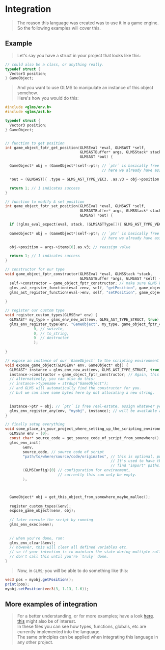 # Integration
> The reason this language was created was to use it in a game engine.  
> So the following examples will cover this.

## Example
> Let's say you have a struct in your project that looks like this:
```C
// could also be a class, or anything really.
typedef struct {
  Vector3 position;
} GameObject;
```
> And you want to use GLMS to manipulate an instance of this object somehow.  
> Here's how you would do this:
```C
#include <glms/env.h>
#include <glms/ast.h>

typedef struct {
  Vector3 position;
} GameObject;


// function to get position
int game_object_fptr_get_position(GLMSEval *eval, GLMSAST *self,
                                  GLMSASTBuffer* args, GLMSStack* stack,
                                  GLMSAST *out) {

  GameObject* obj = (GameObject*)self->ptr; // `ptr` is basically free real-estate, you can assign whatever you want to it.
                                            // here we already have assigned an instance of `GameObject` to it.

  *out = (GLMSAST){ .type = GLMS_AST_TYPE_VEC3, .as.v3 = obj->position }; // we return a vec3

  return 1; // 1 indicates success
}

// function to modify & set position
int game_object_fptr_set_position(GLMSEval *eval, GLMSAST *self,
                                  GLMSASTBuffer* args, GLMSStack* stack,
                                  GLMSAST *out) {

  if (!glms_eval_expect(eval, stack, (GLMSASTType[]){ GLMS_AST_TYPE_VEC3 }, 1, args)) return 0; // we expect to receive a vec3
  
  GameObject* obj = (GameObject*)self->ptr; // `ptr` is basically free real-estate, you can assign whatever you want to it.
                                            // here we already have assigned an instance of `GameObject` to it.

  obj->position = args->items[0].as.v3; // reassign value

  return 1; // 1 indicates success
}

// constructor for our type
void game_object_fptr_constructor(GLMSEval *eval, GLMSStack *stack,
                                  GLMSASTBuffer *args, GLMSAST *self) {
  self->constructor = game_object_fptr_constructor; // make sure GLMS knows how to re-construct instances of this type.
  glms_ast_register_function(eval->env, self, "getPosition", game_object_fptr_get_position);
  glms_ast_register_function(eval->env, self, "setPosition", game_object_fptr_set_position);
  
}

// register our custom type
void register_custom_types(GLMSEnv* env) {
  GLMSAST* my_type = glms_env_new_ast(env, GLMS_AST_TYPE_STRUCT, true);
  glms_env_register_type(env, "GameObject", my_type, game_object_fptr_constructor,
			 0, // swizzle,
			 0, // to_string,
			 0  // destructor
			 );
  
}

// expose an instance of our `GameObject` to the scripting environment
void expose_game_object(GLMSEnv* env, GameObject* obj) {
  GLMSAST* instance = glms_env_new_ast(env, GLMS_AST_TYPE_STRUCT, true);
  instance->constructor = game_object_fptr_constructor; // Again, this is our way of letting GLMS know what type this is. 
  // alternatively, you can also do this:
  // instance->typename = strdup("GameObject");
  // and GLMS will automatically find the constructor for you.
  // but we can save some bytes here by not allocating a new string.
  

  instance->ptr = obj; // `ptr` is free real-estate, assign whatever you want to it.
  glms_env_register_any(env, "myobj", instance); // will be available as a global variable called "myobj"
}

// finally setup everything
void some_place_in_your_project_where_setting_up_the_scripting_environment_is_appropriate() {
  GLMSEnv env = {0};
  const char* source_code = get_source_code_of_script_from_somewhere();
  glms_env_init(
		&env,
		source_code, // source code of script
		"path/to/where/source/code/originates", // this is optional, put a `0` if you don't want to use this.
		                                        // It's used to have the scripting environment more intelligently
		                                        // find "import" paths.
		(GLMSConfig){0} // configuration for environment,
		                // currently this can only be empty.
		);



  GameObject* obj = get_this_object_from_somewhere_maybe_malloc();
  
  register_custom_types(&env);
  expose_game_object(&env, obj);
  
  // later execute the script by running
  glms_env_exec(&env);
  
  
  // when you're done, run:
  glms_env_clear(&env);
  // however, this will clear all defined variables etc.
  // so if your intention is to maintain the state during multiple calls,
  // don't call this until you're `truly` done.
}
```

> Now, in `GLMS`; you will be able to do something like this:
```glsl
vec3 pos = myobj.getPosition();
print(pos);
myobj.setPosition(vec3(3, 1.13, 1.6));
```

## More examples of integration
> For a better understanding, or for more examples; have a look [here](https://github.com/sebbekarlsson/glms/tree/master/src/modules).  
> [this](https://github.com/sebbekarlsson/glms/blob/d4dcf3039fd4a0f4154ee04ee69653f5966f194e/src/builtin.c#L596) might also be of interest.  
> In these files you can see how types, functions, globals, etc are currently implemented into the language.  
> The same principles can be applied when integrating this language in any other project.
